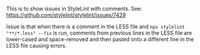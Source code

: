 This is to show issues in StyleLint with comments.
See:  https://github.com/stylelint/stylelint/issues/7429

Issue is that when there is a comment in the LESS file and `npx stylelint "**/*.less" --fix` is run,
comments from previous lines in the LESS file are lower-cased and space-removed and then pasted
onto a different line in the LESS file causing errors.
